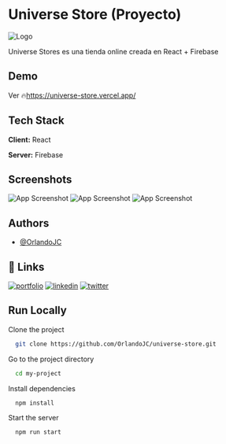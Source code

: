 # Universe Store (Proyecto)

![Logo](https://i.ibb.co/KzbshsC/2022-06-14-02h48-02.png)


Universe Stores es una tienda online creada en React + Firebase

## Demo

Ver 🔥https://universe-store.vercel.app/


## Tech Stack

**Client:** React

**Server:** Firebase


## Screenshots

![App Screenshot](https://i.ibb.co/rbF2jBK/2022-06-14-02h53-53.png)
![App Screenshot](https://i.ibb.co/Y72zSXW/2022-06-14-02h57-02.png)
![App Screenshot](https://i.ibb.co/fQK6Jhq/2022-06-14-02h58-24.png)


## Authors

- [@OrlandoJC](https://www.github.com/orlandoJC)


## 🔗 Links
[![portfolio](https://img.shields.io/badge/my_portfolio-000?style=for-the-badge&logo=ko-fi&logoColor=white)](https://github.com/OrlandoJC)
[![linkedin](https://img.shields.io/badge/linkedin-0A66C2?style=for-the-badge&logo=linkedin&logoColor=white)](https://www.linkedin.com/in/orlandojesus/)
[![twitter](https://img.shields.io/badge/twitter-1DA1F2?style=for-the-badge&logo=twitter&logoColor=white)](https://twitter.com/)


## Run Locally

Clone the project

```bash
  git clone https://github.com/OrlandoJC/universe-store.git
```

Go to the project directory

```bash
  cd my-project
```

Install dependencies

```bash
  npm install
```

Start the server

```bash
  npm run start
```

